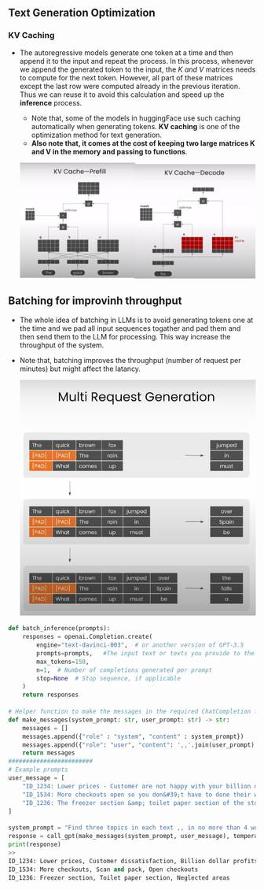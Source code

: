## Text Generation Optimization

### KV Caching
+ The autoregressive models generate one token at a time and then append it to the input and repeat the process. In this process, whenever we append the generated token to the input,
the __K_ and _V__ matrices needs to compute for the next token. However, all part of these matrices except the last row were computed already in the previous iteration. Thus we can reuse it to avoid this calculation
and speed up the __inference__ process.
  + Note that, some of the models in huggingFace use such caching automatically when generating tokens. __KV caching__ is one of the optimization method for text generation.
  +  __Also note that, it comes at the cost of keeping two large matrices K and V in the memory and passing to functions__.
 
  ![](https://github.com/farbodtaymouri/Books-Papers/blob/main/DP_AI/Efficiently%20Serving%20LLMs/image/KV_caching.png)

## Batching for improvinh throughput
+ The whole idea of batching in LLMs is to avoid generating tokens one at the time and we pad all input sequences togather and pad them and then send them to the LLM for processing. This way increase the throughput of the system.
+ Note that, batching improves the throughput (number of request per minutes) but might affect the latancy.

  ![](https://github.com/farbodtaymouri/Books-Papers/blob/main/DP_AI/Efficiently%20Serving%20LLMs/image/batch_llm.png)

```python
def batch_inference(prompts):
    responses = openai.Completion.create(
        engine="text-davinci-003",  # or another version of GPT-3.5
        prompts=prompts,   #The input text or texts you provide to the model. You can provide a single string or a list of strings for batch processing.
        max_tokens=150,
        n=1,  # Number of completions generated per prompt
        stop=None  # Stop sequence, if applicable
    )
    return responses

# Helper function to make the messages in the required ChatCompletion format
def make_messages(system_prompt: str, user_prompt: str) -> str:
    messages = []
    messages.append({"role" : "system", "content" : system_prompt})
    messages.append({"role": "user", "content": ',,'.join(user_prompt) })
    return messages
########################
# Example prompts
user_message = [
    "ID_1234: Lower prices - Customer are not happy with your billion dollar profits.",
    "ID_1534: More checkouts open so you don&#39;t have to done their work by scanning and packing your own groceries",
    "ID_1236: The freezer section &amp; toilet paper section of the store looks and feels like they&#39;ve been neglected compared to other areas of the store."
]

system_prompt = "Find three topics in each text ,, in no more than 4 words. Keep the Ids in the output"
response = call_gpt(make_messages(system_prompt, user_message), temperature=0.1)
print(response)
>>
ID_1234: Lower prices, Customer dissatisfaction, Billion dollar profits
ID_1534: More checkouts, Scan and pack, Open checkouts
ID_1236: Freezer section, Toilet paper section, Neglected areas
